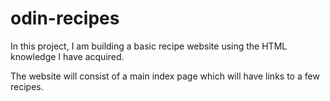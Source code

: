 # odin-recipes

In this project, I am building a basic recipe website using the HTML knowledge I have acquired.

The website will consist of a main index page which will have links to a few recipes.

